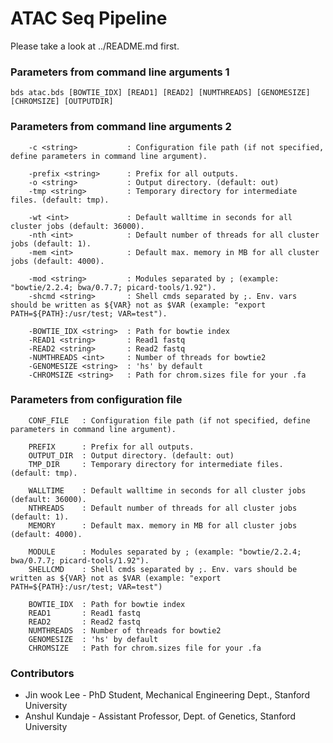 ATAC Seq Pipeline
===================================================

Please take a look at ../README.md first.


### Parameters from command line arguments 1

```
bds atac.bds [BOWTIE_IDX] [READ1] [READ2] [NUMTHREADS] [GENOMESIZE] [CHROMSIZE] [OUTPUTDIR]
```

### Parameters from command line arguments 2

```
	-c <string>           : Configuration file path (if not specified, define parameters in command line argument).

	-prefix <string>      : Prefix for all outputs.
	-o <string>           : Output directory. (default: out)
	-tmp <string>         : Temporary directory for intermediate files. (default: tmp).

	-wt <int>             : Default walltime in seconds for all cluster jobs (default: 36000).
	-nth <int>            : Default number of threads for all cluster jobs (default: 1).
	-mem <int>            : Default max. memory in MB for all cluster jobs (default: 4000).

	-mod <string>         : Modules separated by ; (example: "bowtie/2.2.4; bwa/0.7.7; picard-tools/1.92").
	-shcmd <string>       : Shell cmds separated by ;. Env. vars should be written as ${VAR} not as $VAR (example: "export PATH=${PATH}:/usr/test; VAR=test").

	-BOWTIE_IDX <string>  : Path for bowtie index
	-READ1 <string>       : Read1 fastq
	-READ2 <string>       : Read2 fastq
	-NUMTHREADS <int>     : Number of threads for bowtie2
	-GENOMESIZE <string>  : 'hs' by default
	-CHROMSIZE <string>   : Path for chrom.sizes file for your .fa
```

### Parameters from configuration file

```
    CONF_FILE   : Configuration file path (if not specified, define parameters in command line argument).

    PREFIX      : Prefix for all outputs.
    OUTPUT_DIR  : Output directory. (default: out)
    TMP_DIR     : Temporary directory for intermediate files. (default: tmp).

    WALLTIME    : Default walltime in seconds for all cluster jobs (default: 36000).
    NTHREADS    : Default number of threads for all cluster jobs (default: 1).
    MEMORY      : Default max. memory in MB for all cluster jobs (default: 4000).

    MODULE      : Modules separated by ; (example: "bowtie/2.2.4; bwa/0.7.7; picard-tools/1.92").
    SHELLCMD    : Shell cmds separated by ;. Env. vars should be written as ${VAR} not as $VAR (example: "export PATH=${PATH}:/usr/test; VAR=test")

	BOWTIE_IDX  : Path for bowtie index
	READ1       : Read1 fastq
	READ2       : Read2 fastq
	NUMTHREADS  : Number of threads for bowtie2
	GENOMESIZE  : 'hs' by default
	CHROMSIZE   : Path for chrom.sizes file for your .fa
```


### Contributors

* Jin wook Lee - PhD Student, Mechanical Engineering Dept., Stanford University
* Anshul Kundaje - Assistant Professor, Dept. of Genetics, Stanford University
